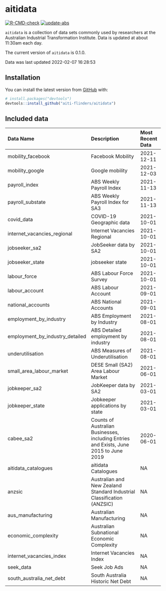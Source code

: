 
<!-- README.md is generated from README.Rmd. Please edit that file -->

# aitidata

<!-- badges: start -->

[![R-CMD-check](https://github.com/aiti-flinders/aitidata/actions/workflows/R-CMD-check.yaml/badge.svg)](https://github.com/aiti-flinders/aitidata/actions/workflows/R-CMD-check.yaml)
[![update-abs](https://github.com/aiti-flinders/aitidata/workflows/update-abs/badge.svg)](https://github.com/aiti-flinders/aitidata/actions)
<!-- badges: end -->

`aitidata` is a collection of data sets commonly used by researchers at
the Australian Industrial Transformation Institute. Data is updated at
about 11:30am each day.

The current version of `aitidata` is 0.1.0.

Data was last updated 2022-02-07 16:28:53

## Installation

You can install the latest version from [GitHub](https://github.com/)
with:

``` r
# install.packages("devtools")
devtools::install_github("aiti-flinders/aitidata")
```

## Included data

| Data Name                          | Description                                                                           | Most Recent Data |
|:-----------------------------------|:--------------------------------------------------------------------------------------|:-----------------|
| mobility\_facebook                 | Facebook Mobility                                                                     | 2021-12-11       |
| mobility\_google                   | Google mobility                                                                       | 2021-12-03       |
| payroll\_index                     | ABS Weekly Payroll Index                                                              | 2021-11-13       |
| payroll\_substate                  | ABS Weekly Payroll Index for SA3                                                      | 2021-11-13       |
| covid\_data                        | COVID-19 Geographic data                                                              | 2021-10-01       |
| internet\_vacancies\_regional      | Internet Vacancies Regional                                                           | 2021-10-01       |
| jobseeker\_sa2                     | JobSeeker data by SA2                                                                 | 2021-10-01       |
| jobseeker\_state                   | jobseeker state                                                                       | 2021-10-01       |
| labour\_force                      | ABS Labour Force Survey                                                               | 2021-10-01       |
| labour\_account                    | ABS Labour Account                                                                    | 2021-09-01       |
| national\_accounts                 | ABS National Accounts                                                                 | 2021-09-01       |
| employment\_by\_industry           | ABS Employment by Industry                                                            | 2021-08-01       |
| employment\_by\_industry\_detailed | ABS Detailed employment by industry                                                   | 2021-08-01       |
| underutilisation                   | ABS Measures of Underutilisation                                                      | 2021-08-01       |
| small\_area\_labour\_market        | DESE Small (SA2) Area Labour Market                                                   | 2021-06-01       |
| jobkeeper\_sa2                     | JobKeeper data by SA2                                                                 | 2021-03-01       |
| jobkeeper\_state                   | Jobkeeper applications by state                                                       | 2021-03-01       |
| cabee\_sa2                         | Counts of Australian Businesses, including Entries and Exists, June 2015 to June 2019 | 2020-06-01       |
| aitidata\_catalogues               | aitidata Catalogues                                                                   | NA               |
| anzsic                             | Australian and New Zealand Standard Industrial Classification (ANZSIC)                | NA               |
| aus\_manufacturing                 | Australian Manufacturing                                                              | NA               |
| economic\_complexity               | Australian Subnational Economic Complexity                                            | NA               |
| internet\_vacancies\_index         | Internet Vacancies Index                                                              | NA               |
| seek\_data                         | Seek Job Ads                                                                          | NA               |
| south\_australia\_net\_debt        | South Australia Historic Net Debt                                                     | NA               |
